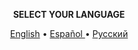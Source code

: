 <div align="Center">
  
**SELECT YOUR LANGUAGE**


[English](https://github.com/MaximXTeam/MaximXRobot/tree/main/English) • [Español ](https://github.com/MaximXTeam/MaximXRobot/tree/main/Spanish) • [Русский](https://github.com/MaximXTeam/MaximXRobot/tree/main/Russian)

 </div>
